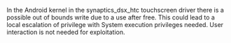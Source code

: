 In the Android kernel in the synaptics_dsx_htc touchscreen driver there is a possible out of bounds write due to a use after free. This could lead to a local escalation of privilege with System execution privileges needed. User interaction is not needed for exploitation.